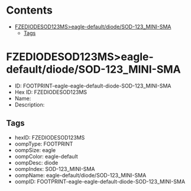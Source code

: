 



Contents
========

* [FZEDIODESOD123MS>eagle-default/diode/SOD-123_MINI-SMA](#fzediodesod123mseagle-defaultdiodesod-123_mini-sma)
	* [Tags](#tags)

# FZEDIODESOD123MS>eagle-default/diode/SOD-123_MINI-SMA

- ID: FOOTPRINT-eagle-eagle-default-diode-SOD-123_MINI-SMA
- Hex ID: FZEDIODESOD123MS
- Name: 
- Description: 

## Tags

- hexID: FZEDIODESOD123MS
- oompType: FOOTPRINT
- oompSize: eagle
- oompColor: eagle-default
- oompDesc: diode
- oompIndex: SOD-123_MINI-SMA
- oompName: eagle-default/diode/SOD-123_MINI-SMA
- oompID: FOOTPRINT-eagle-eagle-default-diode-SOD-123_MINI-SMA
